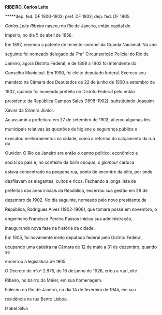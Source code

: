 **RIBEIRO, Carlos Leite**



**\***dep. fed. DF 1900-1902; pref. DF 1902; dep. fed. DF 1905.



*Carlos Leite Ribeiro* nasceu no Rio de Janeiro, então capital do

Império, no dia 5 de abril de 1858.



Em 1897, recebeu a patente de tenente-coronel da Guarda Nacional. No ano

seguinte foi nomeado delegado da 7^a^ Circunscrição Policial do Rio de

Janeiro, agora Distrito Federal, e de 1899 a 1902 foi intendente do

Conselho Municipal. Em 1900, foi eleito deputado federal. Exerceu seu

mandato na Câmara dos Deputados de 22 de junho de 1900 a setembro de

1902, quando foi nomeado prefeito do Distrito Federal pelo então

presidente da República Campos Sales (1898-1902), substituindo Joaquim

Xavier da Silveira Júnior.



Ao assumir a prefeitura em 27 de setembro de 1902, alterou algumas leis

municipais relativas às questões de higiene e segurança pública e

executou melhoramentos na cidade, como a reforma do calçamento da rua do

Ouvidor. O Rio de Janeiro era então o centro político, econômico e

social do país e, no contexto da *belle époque*, o *glamour* carioca

estava concentrado na pequena rua, ponto de encontro da elite, por onde

desfilavam os elegantes, cultos e ricos. Fechando a longa lista de

prefeitos dos anos iniciais da República, encerrou sua gestão em 29 de

dezembro de 1902. No dia seguinte, nomeado pelo novo presidente da

República, Rodrigues Alves (1902-1906), que tomara posse em novembro, o

engenheiro Francisco Pereira Passos iniciou sua administração,

inaugurando nova fase na história da cidade.



Em 1905, foi novamente eleito deputado federal pelo Distrito Federal,

ocupando uma cadeira na Câmara de 12 de maio a 31 de dezembro, quando se

encerrou a legislatura de 1905.



O Decreto de n^o^ 2.875, de 16 de junho de 1926, criou a rua Leite

Ribeiro, no bairro do Méier, em sua homenagem.



Faleceu no Rio de Janeiro, no dia 14 de fevereiro de 1945, em sua

residência na rua Bento Lisboa.



Izabel Silva



